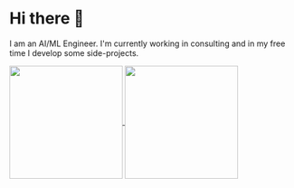 # Hi there 👋

I am an AI/ML Engineer. I'm currently working in consulting and in my free time I develop some side-projects.

<a href="https://github.com/anuraghazra/github-readme-stats">
  <img height=200 align="center" src="https://github-readme-stats.vercel.app/api?username=lorenzobloise&include_all_commits=true&theme=vision-friendly-dark"/>
</a>
<a href="https://github.com/anuraghazra/convoychat">
  <img height=200 align="center" src="https://github-readme-stats.vercel.app/api/top-langs?username=lorenzobloise&theme=vision-friendly-dark&layout=compact&hide=jupyter%20notebook" />
</a>
